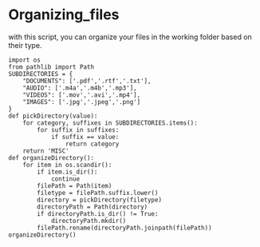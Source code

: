 # Organizing_files
with this script, you can organize your files in the working folder based on their type.


    import os
    from pathlib import Path
    SUBDIRECTORIES = {
        "DOCUMENTS": ['.pdf','.rtf','.txt'],
        "AUDIO": ['.m4a','.m4b','.mp3'],
        "VIDEOS": ['.mov','.avi','.mp4'],
        "IMAGES": ['.jpg','.jpeg','.png']
    }
    def pickDirectory(value):
        for category, suffixes in SUBDIRECTORIES.items():
            for suffix in suffixes:
                if suffix == value:
                    return category
        return 'MISC'
    def organizeDirectory():
        for item in os.scandir():
            if item.is_dir():
                continue
            filePath = Path(item)
            filetype = filePath.suffix.lower()
            directory = pickDirectory(filetype)
            directoryPath = Path(directory)
            if directoryPath.is_dir() != True:
                directoryPath.mkdir()
            filePath.rename(directoryPath.joinpath(filePath))
    organizeDirectory()



